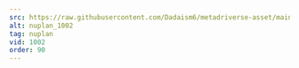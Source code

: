 ```yaml
---
src: https://raw.githubusercontent.com/Dadaism6/metadriverse-asset/main/script-nuplan-output-newcompressed/nuplan_1002.mp4
alt: nuplan_1002
tag: nuplan
vid: 1002
order: 90
---
```

